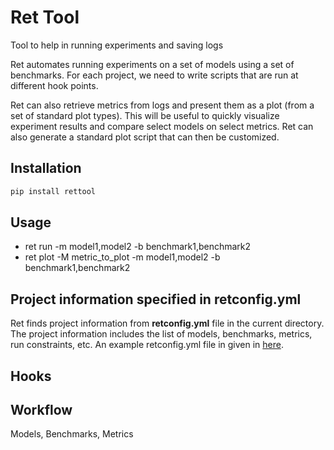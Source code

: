 # Ret Tool

Tool to help in running experiments and saving logs

Ret automates running experiments on a set of models using a set of benchmarks.
For each project, we need to write scripts that are run at different hook points.

Ret can also retrieve metrics from logs and present them as a plot (from a set of standard plot types).
This will be useful to quickly visualize experiment results and compare select models on select metrics.
Ret can also generate a standard plot script that can then be customized.

## Installation
```python
pip install rettool
```

## Usage
- ret run -m model1,model2 -b benchmark1,benchmark2
- ret plot -M metric_to_plot -m model1,model2 -b benchmark1,benchmark2
 
## Project information specified in retconfig.yml
Ret finds project information from **retconfig.yml** file in the current directory.
The project information includes the list of models, benchmarks, metrics, run constraints, etc.
An example retconfig.yml file in given in [here](./example_project/retconfig.yml).

## Hooks

## Workflow
Models, Benchmarks, Metrics
